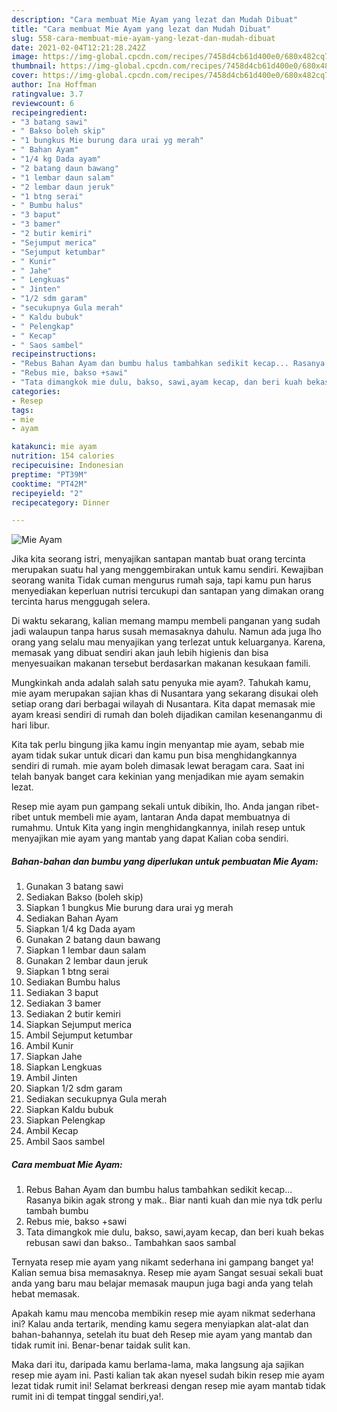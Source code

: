 ```yaml
---
description: "Cara membuat Mie Ayam yang lezat dan Mudah Dibuat"
title: "Cara membuat Mie Ayam yang lezat dan Mudah Dibuat"
slug: 558-cara-membuat-mie-ayam-yang-lezat-dan-mudah-dibuat
date: 2021-02-04T12:21:28.242Z
image: https://img-global.cpcdn.com/recipes/7458d4cb61d400e0/680x482cq70/mie-ayam-foto-resep-utama.jpg
thumbnail: https://img-global.cpcdn.com/recipes/7458d4cb61d400e0/680x482cq70/mie-ayam-foto-resep-utama.jpg
cover: https://img-global.cpcdn.com/recipes/7458d4cb61d400e0/680x482cq70/mie-ayam-foto-resep-utama.jpg
author: Ina Hoffman
ratingvalue: 3.7
reviewcount: 6
recipeingredient:
- "3 batang sawi"
- " Bakso boleh skip"
- "1 bungkus Mie burung dara urai yg merah"
- " Bahan Ayam"
- "1/4 kg Dada ayam"
- "2 batang daun bawang"
- "1 lembar daun salam"
- "2 lembar daun jeruk"
- "1 btng serai"
- " Bumbu halus"
- "3 baput"
- "3 bamer"
- "2 butir kemiri"
- "Sejumput merica"
- "Sejumput ketumbar"
- " Kunir"
- " Jahe"
- " Lengkuas"
- " Jinten"
- "1/2 sdm garam"
- "secukupnya Gula merah"
- " Kaldu bubuk"
- " Pelengkap"
- " Kecap"
- " Saos sambel"
recipeinstructions:
- "Rebus Bahan Ayam dan bumbu halus tambahkan sedikit kecap... Rasanya bikin agak strong y mak.. Biar nanti kuah dan mie nya tdk perlu tambah bumbu"
- "Rebus mie, bakso +sawi"
- "Tata dimangkok mie dulu, bakso, sawi,ayam kecap, dan beri kuah bekas rebusan sawi dan bakso.. Tambahkan saos sambal"
categories:
- Resep
tags:
- mie
- ayam

katakunci: mie ayam 
nutrition: 154 calories
recipecuisine: Indonesian
preptime: "PT39M"
cooktime: "PT42M"
recipeyield: "2"
recipecategory: Dinner

---
```



![Mie Ayam](https://img-global.cpcdn.com/recipes/7458d4cb61d400e0/680x482cq70/mie-ayam-foto-resep-utama.jpg)

Jika kita seorang istri, menyajikan santapan mantab buat orang tercinta merupakan suatu hal yang menggembirakan untuk kamu sendiri. Kewajiban seorang  wanita Tidak cuman mengurus rumah saja, tapi kamu pun harus menyediakan keperluan nutrisi tercukupi dan santapan yang dimakan orang tercinta harus menggugah selera.

Di waktu  sekarang, kalian memang mampu membeli panganan yang sudah jadi walaupun tanpa harus susah memasaknya dahulu. Namun ada juga lho orang yang selalu mau menyajikan yang terlezat untuk keluarganya. Karena, memasak yang dibuat sendiri akan jauh lebih higienis dan bisa menyesuaikan makanan tersebut berdasarkan makanan kesukaan famili. 



Mungkinkah anda adalah salah satu penyuka mie ayam?. Tahukah kamu, mie ayam merupakan sajian khas di Nusantara yang sekarang disukai oleh setiap orang dari berbagai wilayah di Nusantara. Kita dapat memasak mie ayam kreasi sendiri di rumah dan boleh dijadikan camilan kesenanganmu di hari libur.

Kita tak perlu bingung jika kamu ingin menyantap mie ayam, sebab mie ayam tidak sukar untuk dicari dan kamu pun bisa menghidangkannya sendiri di rumah. mie ayam boleh dimasak lewat beragam cara. Saat ini telah banyak banget cara kekinian yang menjadikan mie ayam semakin lezat.

Resep mie ayam pun gampang sekali untuk dibikin, lho. Anda jangan ribet-ribet untuk membeli mie ayam, lantaran Anda dapat membuatnya di rumahmu. Untuk Kita yang ingin menghidangkannya, inilah resep untuk menyajikan mie ayam yang mantab yang dapat Kalian coba sendiri.

<!--inarticleads1-->

##### Bahan-bahan dan bumbu yang diperlukan untuk pembuatan Mie Ayam:

1. Gunakan 3 batang sawi
1. Sediakan  Bakso (boleh skip)
1. Siapkan 1 bungkus Mie burung dara urai yg merah
1. Sediakan  Bahan Ayam
1. Siapkan 1/4 kg Dada ayam
1. Gunakan 2 batang daun bawang
1. Siapkan 1 lembar daun salam
1. Gunakan 2 lembar daun jeruk
1. Siapkan 1 btng serai
1. Sediakan  Bumbu halus
1. Sediakan 3 baput
1. Sediakan 3 bamer
1. Sediakan 2 butir kemiri
1. Siapkan Sejumput merica
1. Ambil Sejumput ketumbar
1. Ambil  Kunir
1. Siapkan  Jahe
1. Siapkan  Lengkuas
1. Ambil  Jinten
1. Siapkan 1/2 sdm garam
1. Sediakan secukupnya Gula merah
1. Siapkan  Kaldu bubuk
1. Siapkan  Pelengkap
1. Ambil  Kecap
1. Ambil  Saos sambel




<!--inarticleads2-->

##### Cara membuat Mie Ayam:

1. Rebus Bahan Ayam dan bumbu halus tambahkan sedikit kecap... Rasanya bikin agak strong y mak.. Biar nanti kuah dan mie nya tdk perlu tambah bumbu
1. Rebus mie, bakso +sawi
1. Tata dimangkok mie dulu, bakso, sawi,ayam kecap, dan beri kuah bekas rebusan sawi dan bakso.. Tambahkan saos sambal




Ternyata resep mie ayam yang nikamt sederhana ini gampang banget ya! Kalian semua bisa memasaknya. Resep mie ayam Sangat sesuai sekali buat anda yang baru mau belajar memasak maupun juga bagi anda yang telah hebat memasak.

Apakah kamu mau mencoba membikin resep mie ayam nikmat sederhana ini? Kalau anda tertarik, mending kamu segera menyiapkan alat-alat dan bahan-bahannya, setelah itu buat deh Resep mie ayam yang mantab dan tidak rumit ini. Benar-benar taidak sulit kan. 

Maka dari itu, daripada kamu berlama-lama, maka langsung aja sajikan resep mie ayam ini. Pasti kalian tak akan nyesel sudah bikin resep mie ayam lezat tidak rumit ini! Selamat berkreasi dengan resep mie ayam mantab tidak rumit ini di tempat tinggal sendiri,ya!.

